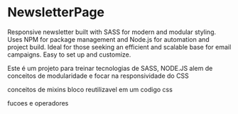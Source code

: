 # NewsletterPage
Responsive newsletter built with SASS for modern and modular styling. Uses NPM for package management and Node.js for automation and project build. Ideal for those seeking an efficient and scalable base for email campaigns. Easy to set up and customize.

Este é um projeto para treinar tecnologias de SASS, NODE.JS alem de conceitos de modularidade e focar na responsividade do CSS

conceitos de mixins
	bloco reutilizavel em um codigo css

fucoes e operadores